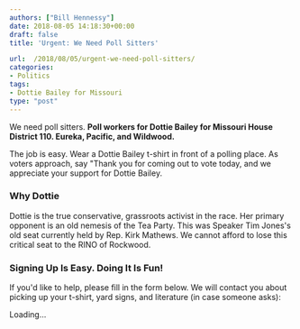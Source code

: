 ```yaml
---
authors: ["Bill Hennessy"]
date: 2018-08-05 14:18:30+00:00
draft: false
title: 'Urgent: We Need Poll Sitters'

url:  /2018/08/05/urgent-we-need-poll-sitters/
categories:
- Politics
tags:
- Dottie Bailey for Missouri
type: "post"
---
```





We need poll sitters. **Poll workers for Dottie Bailey for Missouri House District 110. Eureka, Pacific, and Wildwood.**







The job is easy. Wear a Dottie Bailey t-shirt in front of a polling place. As voters approach, say "Thank you for coming out to vote today, and we appreciate your support for Dottie Bailey.







### Why Dottie







Dottie is the true conservative, grassroots activist in the race. Her primary opponent is an old nemesis of the Tea Party. This was Speaker Tim Jones's old seat currently held by Rep. Kirk Mathews. We cannot afford to lose this critical seat to the RINO of Rockwood. 







### Signing Up Is Easy. Doing It Is Fun!







If you'd like to help, please fill in the form below. We will contact you about picking up your t-shirt, yard signs, and literature (in case someone asks):





Loading...







